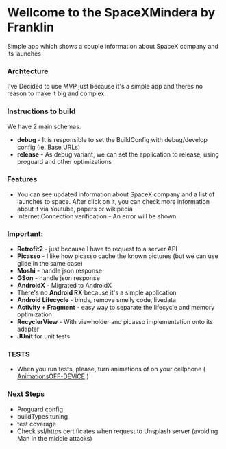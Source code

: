 # Wellcome to the SpaceXMindera by Franklin
Simple app which shows a couple information about SpaceX company and its launches

### Archtecture
I've Decided to use MVP just because it's a simple app and theres no reason to make it big and complex.

### Instructions to build
We have 2 main schemas.
* **debug** - It is responsible to set the BuildConfig with debug/develop config (ie. Base URLs)
* **release** - As debug variant, we can set the application to release, using proguard and other optimizations

### Features
* You can see updated information about SpaceX company and a list of launches to space. After click on it, you can check more information about it via Youtube, papers or wikipedia
* Internet Connection verification - An error will be shown

### Important:
* **Retrofit2** - just because I have to request to a server API
* **Picasso** - I like how picasso cache the known pictures (but we can use glide in the same case)
* **Moshi** - handle json response
* **GSon** - handle json response
* **AndroidX** - Migrated to AndroidX
* There's no **Android RX** because it's a simple application
* **Android Lifecycle** - binds, remove smelly code, livedata
* **Activity + Fragment** - easy way to separate the lifecycle and memory optimization
* **RecyclerView** - With viewholder and picasso implementation onto its adapter
* **JUnit** for unit tests

### TESTS
* When you run tests, please, turn animations of on your cellphone ( [AnimationsOFF-DEVICE](https://stackoverflow.com/a/44005848) )

### Next Steps
* Proguard config
* buildTypes tuning
* test coverage
* Check ssl/https certificates when request to Unsplash server (avoiding Man in the middle attacks)
